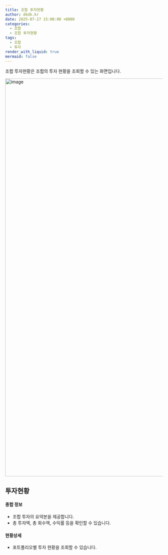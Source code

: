 ```yaml
---
title: 조합 투자현황
author: dkdk.kr
date: 2025-07-27 15:00:00 +0800
categories:
  - 조합
  - 조합 투자현황
tags:
  - 조합
  - 투자
render_with_liquid: true
mermaid: false
---
```

조합 투자현황은 조합의 투자 현황을 조회할 수 있는 화면입니다. 

<img width="2560" height="1271" alt="image" src="https://github.com/user-attachments/assets/4a4b2672-efaf-463f-9d12-76a44e2d5e19" />

## 투자현황
#### 종합 정보
 - 조합 투자의 요약본을 제공합니다. 
 - 총 투자액, 총 회수액, 수익률 등을 확인할 수 있습니다.
#### 현황상세
- 포트폴리오별 투자 현황을 조회할 수 있습니다. 
